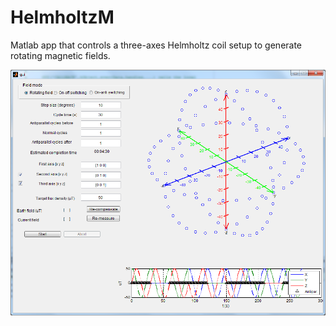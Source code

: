 HelmholtzM
==========

Matlab app that controls a three-axes Helmholtz coil setup
to generate rotating magnetic fields.

![Screenshot](/Documentation/gui_screenshot.png?raw=true)
